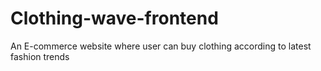 # Clothing-wave-frontend
An E-commerce website where user can buy clothing according to latest fashion trends
